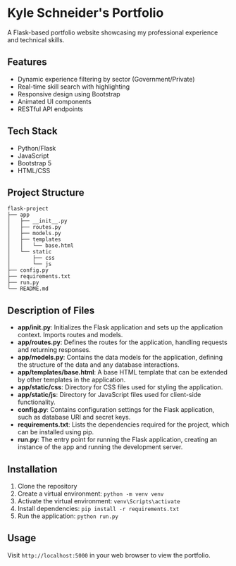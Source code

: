 # Kyle Schneider's Portfolio

A Flask-based portfolio website showcasing my professional experience and technical skills.

## Features
- Dynamic experience filtering by sector (Government/Private)
- Real-time skill search with highlighting
- Responsive design using Bootstrap
- Animated UI components
- RESTful API endpoints

## Tech Stack
- Python/Flask
- JavaScript
- Bootstrap 5
- HTML/CSS

## Project Structure

```
flask-project
├── app
│   ├── __init__.py
│   ├── routes.py
│   ├── models.py
│   ├── templates
│   │   └── base.html
│   └── static
│       ├── css
│       └── js
├── config.py
├── requirements.txt
├── run.py
└── README.md
```

## Description of Files

- **app/__init__.py**: Initializes the Flask application and sets up the application context. Imports routes and models.
- **app/routes.py**: Defines the routes for the application, handling requests and returning responses.
- **app/models.py**: Contains the data models for the application, defining the structure of the data and any database interactions.
- **app/templates/base.html**: A base HTML template that can be extended by other templates in the application.
- **app/static/css**: Directory for CSS files used for styling the application.
- **app/static/js**: Directory for JavaScript files used for client-side functionality.
- **config.py**: Contains configuration settings for the Flask application, such as database URI and secret keys.
- **requirements.txt**: Lists the dependencies required for the project, which can be installed using pip.
- **run.py**: The entry point for running the Flask application, creating an instance of the app and running the development server.

## Installation
1. Clone the repository
2. Create a virtual environment: `python -m venv venv`
3. Activate the virtual environment: `venv\Scripts\activate`
4. Install dependencies: `pip install -r requirements.txt`
5. Run the application: `python run.py`

## Usage
Visit `http://localhost:5000` in your web browser to view the portfolio.